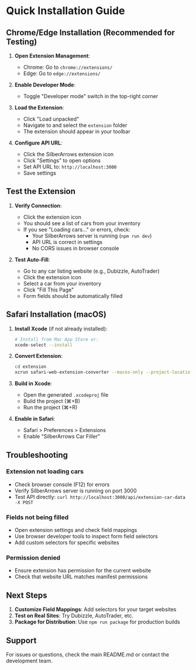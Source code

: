 # Quick Installation Guide

## Chrome/Edge Installation (Recommended for Testing)

1. **Open Extension Management**:
   - Chrome: Go to `chrome://extensions/`
   - Edge: Go to `edge://extensions/`

2. **Enable Developer Mode**:
   - Toggle "Developer mode" switch in the top-right corner

3. **Load the Extension**:
   - Click "Load unpacked"
   - Navigate to and select the `extension` folder
   - The extension should appear in your toolbar

4. **Configure API URL**:
   - Click the SilberArrows extension icon
   - Click "Settings" to open options
   - Set API URL to: `http://localhost:3000`
   - Save settings

## Test the Extension

1. **Verify Connection**:
   - Click the extension icon
   - You should see a list of cars from your inventory
   - If you see "Loading cars..." or errors, check:
     - Your SilberArrows server is running (`npm run dev`)
     - API URL is correct in settings
     - No CORS issues in browser console

2. **Test Auto-Fill**:
   - Go to any car listing website (e.g., Dubizzle, AutoTrader)
   - Click the extension icon
   - Select a car from your inventory
   - Click "Fill This Page"
   - Form fields should be automatically filled

## Safari Installation (macOS)

1. **Install Xcode** (if not already installed):
   ```bash
   # Install from Mac App Store or:
   xcode-select --install
   ```

2. **Convert Extension**:
   ```bash
   cd extension
   xcrun safari-web-extension-converter --macos-only --project-location ./safari-project ./
   ```

3. **Build in Xcode**:
   - Open the generated `.xcodeproj` file
   - Build the project (⌘+B)
   - Run the project (⌘+R)

4. **Enable in Safari**:
   - Safari > Preferences > Extensions
   - Enable "SilberArrows Car Filler"

## Troubleshooting

### Extension not loading cars
- Check browser console (F12) for errors
- Verify SilberArrows server is running on port 3000
- Test API directly: `curl http://localhost:3000/api/extension-car-data -X POST`

### Fields not being filled
- Open extension settings and check field mappings
- Use browser developer tools to inspect form field selectors
- Add custom selectors for specific websites

### Permission denied
- Ensure extension has permission for the current website
- Check that website URL matches manifest permissions

## Next Steps

1. **Customize Field Mappings**: Add selectors for your target websites
2. **Test on Real Sites**: Try Dubizzle, AutoTrader, etc.
3. **Package for Distribution**: Use `npm run package` for production builds

## Support

For issues or questions, check the main README.md or contact the development team.
